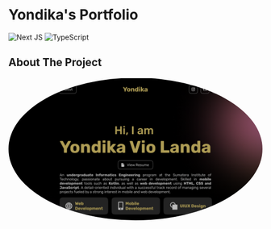 # Yondika's Portfolio
  ![Next JS](https://img.shields.io/badge/Next-black?style=for-the-badge&logo=next.js&logoColor=white) ![TypeScript](https://img.shields.io/badge/typescript-%23007ACC.svg?style=for-the-badge&logo=typescript&logoColor=white)

## About The Project

<div align="center">
  <img src="./Portfolio-Preview.png" alt="Portfolio" width="auto" height="auto"  style="border-radius:50%">    
</div>
<br />
